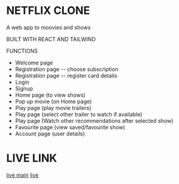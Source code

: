 # NETFLIX CLONE

A web app to moovies and shows

BUILT WITH REACT AND TAILWIND

FUNCTIONS

- Welcome page
- Registration page -- choose subscription
- Registration page -- register card details
- Login
- Signup
- Home page (to view shows)
- Pop up movie (on Home page)
- Play page (play movie trailers)
- Play page (select other trailer to watch if available)
- Play page (Watch other recommendations after selected show)
- Favourite page (view saved/favourite show)
- Account page (user details)

# LIVE LINK

[live main](https://cute-mooncake-861675.netlify.app)
[live](https://netflix-clone-e75b8.web.app)
